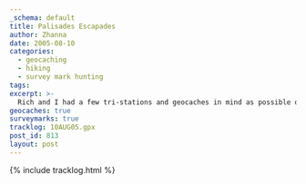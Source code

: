 ```yaml
---
_schema: default
title: Palisades Escapades
author: Zhanna
date: 2005-08-10
categories:
  - geocaching
  - hiking
  - survey mark hunting
tags:
excerpt: >- 
  Rich and I had a few tri-stations and geocaches in mind as possible diversions on our day-trip to the Palisades, but the main goal of the day was just hiking and exploring. 
geocaches: true
surveymarks: true
tracklog: 10AUG05.gpx
post_id: 813
layout: post                                                  
---      
```


<!--
Started out at 6:45am
Reached State Line Lookout by 8:45am
Got everything ready, parking lot deserted
Couldn't decide which way to go, but finally chose to take the long route to the south and then come back and do the north there-and-back to the boundary marker if there was time
Headed to ROON
Hopped over the wall and right into the poison ivy,  Yikes!
First mark found was the station mark.  Easy to see as it was marked by a white cross for aerial surveying purposes.  
Then we set out to find RM1.  The distance and direction led us directly to a PI covered boulder.  Rich spotted the mark on the far end.  Originally he was going to avoid it altogether, but he managed to push enough of the vile plants aside that I felt comfortable hopping up on the boulder and taking some photos, and he soon followed.  After we both documented the station disk, we attempted to sight a bearing for RM2.  We didn't think we'd have much luck here; our route from the station woudl take us directly through a huge patch of poison ivy, and it wasn't only on the groudn but climbing the trees as well.  We eventually decided to exit to the road and try to re0enter the area from the other side of the stone wall, closer to where we expected RM2 to be located.  We were able to circumvent some of the PI but were not able to find the mark.  Perhaps in late Fall or Winter (still being careful of the PI vines, of course) we suspect we may have better luck.
Then took a cursory glance around for the drill hole, withotu having any great expectations and, as it turned out, without having any luck.  The boulders lining the east side of the road seem to have been either replaced by or built into a more solid stone wall.  Several of them have drill holes through, but there's no way of knowing which may have been the witness mark, if any.  None was at the precise location indicated on the datasheet.
Then began our hike.  
Went down the path I thought toward the castle, but we headed down the steep hill (slippery because it was so dry, we both skidded on the loose dirt a few times) toward the shore trail.  Along the way found the Alpine ski trail cache, didn't trade anything and managed to avoid the PI.
Then headed downward again, to the intersection where we turned left (north) and headed toward the "Giant Stairs".  Were going to take a break on the rocks, but they were boiling hot.  Rich didn't want to do the rock scramble and it really was too hot anyway.  At least I've seen it, and we can come back in the Fall.  
Retraced our steps and back to the intersection, then through a grove of berry bushes that looked like translucnet red raspberries and were sticky (didn't try them).  Wineberries?  
Path by the shore was alternately open (very hot in sun) and shaded by high weeds and bushes on the left (riverside) and trees/cliffs on the right.
Gentle walk with quiet conversation , found a shaded spot with natural stone "bench" and fireplace for our snack.  Dying of thirst by this point but also ate some sour licorice candies and Rich tried the violet candies (wasn't really a fan, said they tasted like old lady perfume).
Continued on along the path, found the Baywatch on the Hudson cache after quite a bit of searching.  Neat -- located inside part of an old foundation.
Then continued on (takgin a pee break in the PI along the way) somehow missed both piesr where we were going to look for two marks (suspected long gone).  Took a little "Bath" in a fancy stone culvert we found along the way.  Then made our way to the Alpine trail and back up to the top fo the ridge.  
Once at top, went under road just to check out the little tunnel, Rich sweated all over the rocks while a cyclist went by on the road.  Back through tunnel and started back up the trail, talking abotu McPhee and other interesting books.  
Made our way out this and that little trail to every overlook we could find.  Eventually found ourselves right near BURNETT!  Climbed through fence and out onto the cliff despite Rich's trepidation. :~)  He was pretty sure he knew it was on the far rock but didn't want to go out there, both because of the PI and because of the cliff.  I went out and found the cross immediately.  Rich came out too and we took our photos and just chatted for a while.  We then crossed back to the "legal" side of the fence and tried to spot some of the reference land,marks, without much luck.  We did find the power station, but that's about it.
then we continued north along the  trail and found two more neat overlooks -- remember "Dagny's View" and what Rich said about how this place always reminds him of Dagny looking out over the river down to the city skyscrapers from their Hudson estate.
Continued toward the Castle, found "don't miss the castle" along the way.  Didn't trade but found a nice log to sit and rest, where R was getting sleepy. :)
Played around at the castle for a while taking photos and just exploring.  Finally continued on, climbing some more since "High Point" is apparently not the high point of this ridge!  
Back at the oarking area (now somewhat busier), we were dying of thuirst having finished out drinks at Dagny's View earlier.  After cleaning up and changing, we bought 5 Snapples in the gift shop and drank them down while standing on the observatin platform in about 5 minutes!  Never drank anything that fast, never felt that good. Sunshine felt fabulous standing there with him looking out over the river, even though ti was almost unbearably hot.  
Where to go for supper?  R knew of a large mall about 10 miles away  we checked his IQue and what a surprise there was an Outbakc restaurant there.  Well, we had to go.  Got there without a problem but the GPS was pointing us to the Home Depot.  couldn't find outback.  Turned right and got sucked into the labyrunthine parking lot of the main entrance of the mall, and behind CUBEARS1.  Eventually turned left and found the hidden Outback restaurant *inside* the mall across from the Legal Sea Foods.  
Good dininer, lots of fun playing around with him and his foot and leg cramps.  Shrimp appetizer with "mustardy" sauce on brown bread.  Blue cheese chopped salad.  He had steak and sweet potato (cooked a little too long) and I had ribs which he loved.  Lots of great conversation and fun.
When done we were looking at the IMAX theater but decided it was too alte already to see a show.  "Hmm, it would be nice if there was a directory around here" "Uh, something like that, huge sign that says directory on 4 sides?!" He spotted the LEGO store!  Was unexpected treat wandering around the mall with him—never though I'd be in a mall with him!  Got large bucket of pick-a-brick whiel he asked some questions about the various parts and looked around at the displays in the store.  Also bought some small polybags for cache prizes.
Some more wandering, but the mall was closing so we decided to leave.
Great ride home, listening to Beach Boys and Neil Diamond.  Nice hug too.
-->

{% include tracklog.html %}